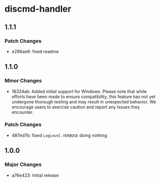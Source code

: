 # discmd-handler

## 1.1.1

### Patch Changes

- e286ae9: fixed readme

## 1.1.0

### Minor Changes

- 18324ab: Added initial support for Windows.
  Please note that while efforts have been made to ensure compatibility, this feature has not yet undergone thorough testing and may result in unexpected behavior. We encourage users to exercise caution and report any issues they encounter.

### Patch Changes

- 487ed7b: fixed `LogLevel.VERBOSE` doing nothing

## 1.0.0

### Major Changes

- a76e423: Initial release
